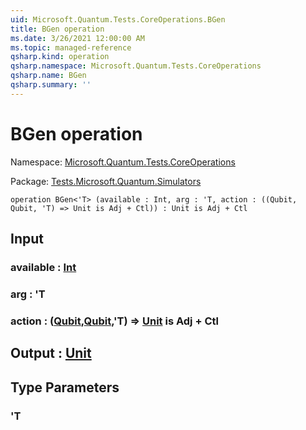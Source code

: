 ```yaml
---
uid: Microsoft.Quantum.Tests.CoreOperations.BGen
title: BGen operation
ms.date: 3/26/2021 12:00:00 AM
ms.topic: managed-reference
qsharp.kind: operation
qsharp.namespace: Microsoft.Quantum.Tests.CoreOperations
qsharp.name: BGen
qsharp.summary: ''
---
```


# BGen operation

Namespace: [Microsoft.Quantum.Tests.CoreOperations](xref:Microsoft.Quantum.Tests.CoreOperations)

Package: [Tests.Microsoft.Quantum.Simulators](https://nuget.org/packages/Tests.Microsoft.Quantum.Simulators)




```qsharp
operation BGen<'T> (available : Int, arg : 'T, action : ((Qubit, Qubit, 'T) => Unit is Adj + Ctl)) : Unit is Adj + Ctl
```


## Input

### available : [Int](xref:microsoft.quantum.lang-ref.int)




### arg : 'T




### action : ([Qubit](xref:microsoft.quantum.lang-ref.qubit),[Qubit](xref:microsoft.quantum.lang-ref.qubit),'T) => [Unit](xref:microsoft.quantum.lang-ref.unit)  is Adj + Ctl





## Output : [Unit](xref:microsoft.quantum.lang-ref.unit)



## Type Parameters

### 'T

